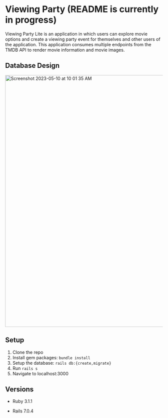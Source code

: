 # Viewing Party (README is currently in progress)

Viewing Party Lite is an application in which users can explore movie options and create a viewing party event for themselves and other users of the application.
This application consumes multiple endpoints from the TMDB API to render movie information and movie images.

## Database Design
<img width="802" alt="Screenshot 2023-05-10 at 10 01 35 AM" src="https://github.com/thawley2/viewing_party_lite_7/assets/120520954/91da899a-b926-4838-ace8-a63d9aa6d2b3">

## Setup

1. Clone the repo
2. Install gem packages: `bundle install`
3. Setup the database: `rails db:{create,migrate}`
4. Run `rails s`
5. Navigate to localhost:3000


## Versions

- Ruby 3.1.1


- Rails 7.0.4
